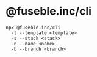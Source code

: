 # @fuseble.inc/cli

```shell
npx @fuseble.inc/cli
  -t --template <template>
  -s --stack <stack>
  -n --name <name>
  -b --branch <branch>
```
